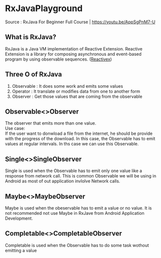 # RxJavaPlayground
Source : RxJava For Beginner Full Course | https://youtu.be/AppSgPnM7-U



## What is RxJava?
RxJava is a Java VM implementation of Reactive Extension. Reactive Extension is a library for composing asynchronous and event-based program by using observable sequences. ([Reactivex](https://reactivex.io/))

## Three O of RxJava
1. Observable : It does some work and emits some values
2. Operator : It translate or modifies data from one to another form
3. Observer : Get those values that are coming from the observable


## Observable<>Observer
The observer that emits more than one value.<br>
Use case:<br>
If the user want to donwload a file from the internet, he should be provide with the progress of the download. In this case, the Observable has to emit values at regular intervals. In ths case we can use this Observable.

## Single<>SingleObserver
Single is used when the Observable has to emit only one value like a response from network call. This is common Observable we will be using in Android as most of out application invlolve Network calls.

## Maybe<>MaybeObserver
Maybe is used when the obeservable has to emit a value or no value. It is not recommended not use Maybe in RxJave from Android Application Development.

## Completable<>CompletableObserver
Completable is used when the Observable has to do some task wothout emitting a value